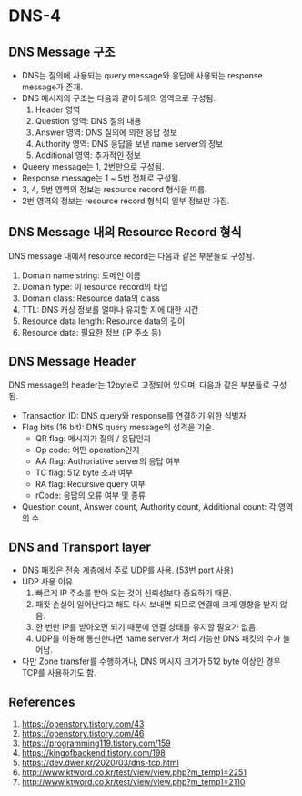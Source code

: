 # DNS-4

## DNS Message 구조

- DNS는 질의에 사용되는 query message와 응답에 사용되는 response message가 존재.
- DNS 메시지의 구조는 다음과 같이 5개의 영역으로 구성됨.
  1. Header 영역
  2. Question 영역: DNS 질의 내용
  3. Answer 영역: DNS 질의에 의한 응답 정보
  4. Authority 영역: DNS 응답을 보낸 name server의 정보
  5. Additional 영역: 추가적인 정보
- Queery message는 1, 2번만으로 구성됨.
- Response message는 1 ~ 5번 전체로 구성됨.
- 3, 4, 5번 영역의 정보는 resource record 형식을 따름.
- 2번 영역의 정보는 resource record 형식의 일부 정보만 가짐.

## DNS Message 내의 Resource Record 형식

DNS message 내에서 resource record는 다음과 같은 부분들로 구성됨.

1. Domain name string: 도메인 이름
2. Domain type: 이 resource record의 타입
3. Domain class: Resource data의 class
4. TTL: DNS 캐싱 정보를 얼마나 유지할 지에 대한 시간
5. Resource data length: Resource data의 길이
6. Resource data: 필요한 정보 (IP 주소 등)

## DNS Message Header

DNS message의 header는 12byte로 고정되어 있으며, 다음과 같은 부분들로 구성됨.

- Transaction ID: DNS query와 response를 연결하기 위한 식별자
- Flag bits (16 bit): DNS query message의 성격을 기술.
  - QR flag: 메시지가 질의 / 응답인지
  - Op code: 어떤 operation인지
  - AA flag: Authoriative server의 응답 여부
  - TC flag: 512 byte 초과 여부
  - RA flag: Recursive query 여부
  - rCode: 응답의 오류 여부 및 종류
- Question count, Answer count, Authority count, Additional count: 각 영역의 수

## DNS and Transport layer

- DNS 패킷은 전송 계층에서 주로 UDP를 사용. (53번 port 사용)
- UDP 사용 이유
  1. 빠르게 IP 주소를 받아 오는 것이 신뢰성보다 중요하기 때문.
  2. 패킷 손실이 일어난다고 해도 다시 보내면 되므로 연결에 크게 영향을 받지 않음.
  3. 한 번만 IP를 받아오면 되기 때문에 연결 상태를 유지할 필요가 없음.
  4. UDP를 이용해 통신한다면 name server가 처리 가능한 DNS 패킷의 수가 늘어남.
- 다만 Zone transfer를 수행하거나, DNS 메시지 크기가 512 byte 이상인 경우 TCP를 사용하기도 함.

## References

1. https://openstory.tistory.com/43
2. https://openstory.tistory.com/46
3. https://programming119.tistory.com/159
4. https://kingofbackend.tistory.com/198
5. https://dev.dwer.kr/2020/03/dns-tcp.html
6. http://www.ktword.co.kr/test/view/view.php?m_temp1=2251
7. http://www.ktword.co.kr/test/view/view.php?m_temp1=2110
